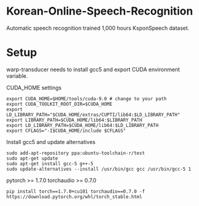 # Korean-Online-Speech-Recognition
Automatic speech recognition trained 1,000 hours KsponSpeech dataset.

# Setup
warp-transducer needs to install gcc5 and export CUDA environment variable.

CUDA_HOME settings
```
export CUDA_HOME=$HOME/tools/cuda-9.0 # change to your path
export CUDA_TOOLKIT_ROOT_DIR=$CUDA_HOME
export LD_LIBRARY_PATH="$CUDA_HOME/extras/CUPTI/lib64:$LD_LIBRARY_PATH"
export LIBRARY_PATH=$CUDA_HOME/lib64:$LIBRARY_PATH
export LD_LIBRARY_PATH=$CUDA_HOME/lib64:$LD_LIBRARY_PATH
export CFLAGS="-I$CUDA_HOME/include $CFLAGS"
```

Install gcc5 and update alternatives
```
sudo add-apt-repository ppa:ubuntu-toolchain-r/test
sudo apt-get update
sudo apt-get install gcc-5 g++-5
sudo update-alternatives --install /usr/bin/gcc gcc /usr/bin/gcc-5 1
```

pytorch >= 1.7.0
torchaudio >= 0.7.0
```
pip install torch==1.7.0+cu101 torchaudio==0.7.0 -f https://download.pytorch.org/whl/torch_stable.html
```
